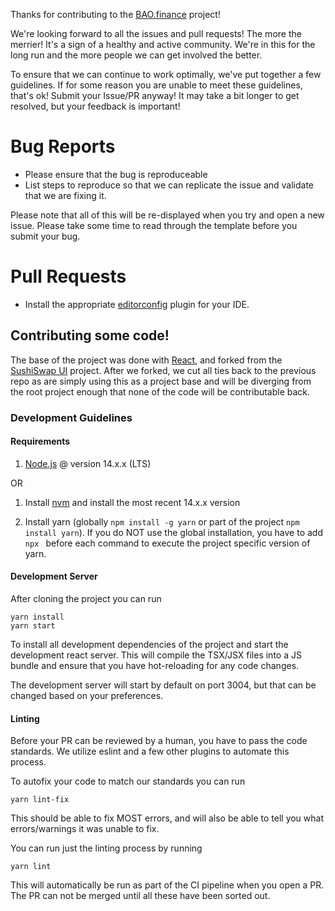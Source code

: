 Thanks for contributing to the [BAO.finance](https://bao.finance) project!

We're looking forward to all the issues and pull requests! The more the merrier! It's a sign of a healthy and active community. We're in this for the long run and the more people we can get involved the better.

To ensure that we can continue to work optimally, we've put together a few guidelines. If for some reason you are unable to meet these guidelines, that's ok! Submit your Issue/PR anyway! It may take a bit longer to get resolved, but your feedback is important!

# Bug Reports
- Please ensure that the bug is reproduceable
- List steps to reproduce so that we can replicate the issue and validate that we are fixing it. 

Please note that all of this will be re-displayed when you try and open a new issue. Please take some time to read through the template before you submit your bug.

# Pull Requests
- Install the appropriate [editorconfig](https://editorconfig.org/) plugin for your IDE. 
## Contributing some code!
The base of the project was done with [React](https://reactjs.org), and forked from the [SushiSwap UI](https://github.com/sushiswap/sushiswap-classic) project. After we forked, we cut all ties back to the previous repo as are simply using this as a project base and will be diverging from the root project enough that none of the code will be contributable back.

### Development Guidelines

#### Requirements
1. [Node.js](https://nodejs.org/en/) @ version 14.x.x (LTS)

OR

1. Install [nvm](https://github.com/nvm-sh/nvm) and install the most recent 14.x.x version


2. Install yarn (globally `npm install -g yarn` or part of the project `npm install yarn`). If you do NOT use the global installation, you have to add `npx ` before each command to execute the project specific version of yarn.

#### Development Server
After cloning the project you can run
```
yarn install 
yarn start
```
To install all development dependencies of the project and start the development react server. This will compile the TSX/JSX files into a JS bundle and ensure that you have hot-reloading for any code changes. 

The development server will start by default on port 3004, but that can be changed based on your preferences.

#### Linting
Before your PR can be reviewed by a human, you have to pass the code standards. We utilize eslint and a few other plugins to automate this process. 

To autofix your code to match our standards you can run
```
yarn lint-fix
```

This should be able to fix MOST errors, and will also be able to tell you what errors/warnings it was unable to fix. 

You can run just the linting process by running

```
yarn lint
```

This will automatically be run as part of the CI pipeline when you open a PR. The PR can not be merged until all these have been sorted out.